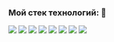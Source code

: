 ### Мой стек технологий: 👋

<img src="https://img.shields.io/badge/Spring-black?style=for-the-badge&logo=Spring&logoColor=ЦВЕТ ЛОГОТИПА"/> <img src="https://img.shields.io/badge/Spring boot-black?style=for-the-badge&logo=Spring Boot&logoColor=ЦВЕТ ЛОГОТИПА"/> <img src="https://img.shields.io/badge/Spring Security-black?style=for-the-badge&logo=Spring Security&logoColor=ЦВЕТ ЛОГОТИПА"/> <img src="https://img.shields.io/badge/Thymeleaf-black?style=for-the-badge&logo=Thymeleaf&logoColor=ЦВЕТ ЛОГОТИПА"/> <img src="https://img.shields.io/badge/Docker-black?style=for-the-badge&logo=Docker&logoColor=ЦВЕТ ЛОГОТИПА"/> <img src="https://img.shields.io/badge/PostgreSQL-black?style=for-the-badge&logo=PostgreSQL&logoColor=ЦВЕТ ЛОГОТИПА"/> <img src="https://img.shields.io/badge/MySQL-black?style=for-the-badge&logo=MySQL&logoColor=ЦВЕТ ЛОГОТИПА"/> <img src="https://img.shields.io/badge/Hibernate-black?style=for-the-badge&logo=Hibernate&logoColor=ЦВЕТ ЛОГОТИПА"/>
